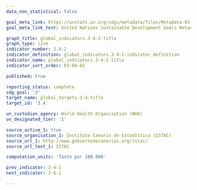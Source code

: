 ```yaml
---
data_non_statistical: false

goal_meta_link: https://unstats.un.org/sdgs/metadata/files/Metadata-03-04-02.pdf
goal_meta_link_text: United Nations Sustainable Development Goals Metadata

graph_title: global_indicators.3-4-2-title
graph_type: line
indicator_number: 3.4.2
indicator_definition: global_indicators.3-4-2-indicator_definition
indicator_name: global_indicators.3-4-2-title
indicator_sort_order: 03-04-02

published: true

reporting_status: complete
sdg_goal: '3'
target_name: global_targets.3-4-title
target_id: '3.4'

un_custodian_agency: World Health Organisation (WHO)
un_designated_tier: '1'

source_active_1: true
source_organisation_1: Instituto Canario de Estadística (ISTAC)
source_url_1: http://www.gobiernodecanarias.org/istac/
source_url_text_1: ISTAC

computation_units: 'Tanto por 100.000'

prev_indicator: 3-4-1
next_indicator: 3-6-1

---
```

